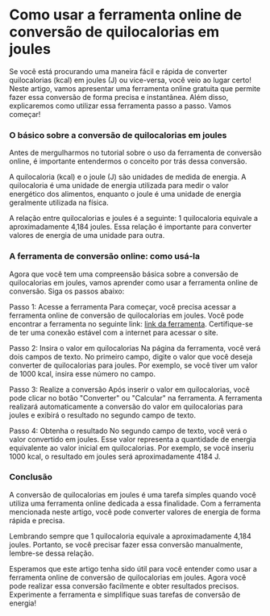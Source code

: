 Como usar a ferramenta online de conversão de quilocalorias em joules
=====================================================================

Se você está procurando uma maneira fácil e rápida de converter quilocalorias (kcal) em joules (J) ou vice-versa, você veio ao lugar certo! Neste artigo, vamos apresentar uma ferramenta online gratuita que permite fazer essa conversão de forma precisa e instantânea. Além disso, explicaremos como utilizar essa ferramenta passo a passo. Vamos começar!

### O básico sobre a conversão de quilocalorias em joules

Antes de mergulharmos no tutorial sobre o uso da ferramenta de conversão online, é importante entendermos o conceito por trás dessa conversão.

A quilocaloria (kcal) e o joule (J) são unidades de medida de energia. A quilocaloria é uma unidade de energia utilizada para medir o valor energético dos alimentos, enquanto o joule é uma unidade de energia geralmente utilizada na física.

A relação entre quilocalorias e joules é a seguinte: 1 quilocaloria equivale a aproximadamente 4,184 joules. Essa relação é importante para converter valores de energia de uma unidade para outra.

### A ferramenta de conversão online: como usá-la

Agora que você tem uma compreensão básica sobre a conversão de quilocalorias em joules, vamos aprender como usar a ferramenta online de conversão. Siga os passos abaixo:

Passo 1: Acesse a ferramenta Para começar, você precisa acessar a ferramenta online de conversão de quilocalorias em joules. Você pode encontrar a ferramenta no seguinte link: [link da ferramenta](https://www.onlinecalculatorsfree.com/pt/convert/kilocalories-to-joules.html). Certifique-se de ter uma conexão estável com a internet para acessar o site.

Passo 2: Insira o valor em quilocalorias Na página da ferramenta, você verá dois campos de texto. No primeiro campo, digite o valor que você deseja converter de quilocalorias para joules. Por exemplo, se você tiver um valor de 1000 kcal, insira esse número no campo.

Passo 3: Realize a conversão Após inserir o valor em quilocalorias, você pode clicar no botão "Converter" ou "Calcular" na ferramenta. A ferramenta realizará automaticamente a conversão do valor em quilocalorias para joules e exibirá o resultado no segundo campo de texto.

Passo 4: Obtenha o resultado No segundo campo de texto, você verá o valor convertido em joules. Esse valor representa a quantidade de energia equivalente ao valor inicial em quilocalorias. Por exemplo, se você inseriu 1000 kcal, o resultado em joules será aproximadamente 4184 J.

### Conclusão

A conversão de quilocalorias em joules é uma tarefa simples quando você utiliza uma ferramenta online dedicada a essa finalidade. Com a ferramenta mencionada neste artigo, você pode converter valores de energia de forma rápida e precisa.

Lembrando sempre que 1 quilocaloria equivale a aproximadamente 4,184 joules. Portanto, se você precisar fazer essa conversão manualmente, lembre-se dessa relação.

Esperamos que este artigo tenha sido útil para você entender como usar a ferramenta online de conversão de quilocalorias em joules. Agora você pode realizar essa conversão facilmente e obter resultados precisos. Experimente a ferramenta e simplifique suas tarefas de conversão de energia!